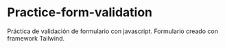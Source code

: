 # Practice-form-validation
Práctica de validación de formulario con javascript. Formulario creado con framework Tailwind.
